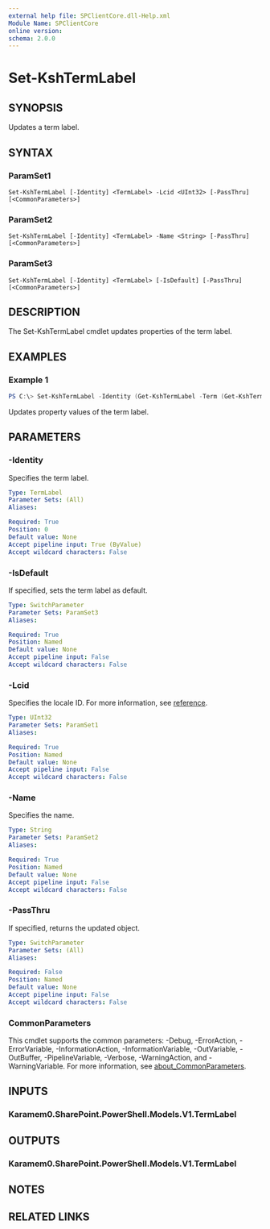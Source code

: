 ```yaml
---
external help file: SPClientCore.dll-Help.xml
Module Name: SPClientCore
online version:
schema: 2.0.0
---
```


# Set-KshTermLabel

## SYNOPSIS
Updates a term label.

## SYNTAX

### ParamSet1
```
Set-KshTermLabel [-Identity] <TermLabel> -Lcid <UInt32> [-PassThru] [<CommonParameters>]
```

### ParamSet2
```
Set-KshTermLabel [-Identity] <TermLabel> -Name <String> [-PassThru] [<CommonParameters>]
```

### ParamSet3
```
Set-KshTermLabel [-Identity] <TermLabel> [-IsDefault] [-PassThru] [<CommonParameters>]
```

## DESCRIPTION
The Set-KshTermLabel cmdlet updates properties of the term label.

## EXAMPLES

### Example 1
```powershell
PS C:\> Set-KshTermLabel -Identity (Get-KshTermLabel -Term (Get-KshTerm -TermSet (Get-KshTermSet -TermGroup (Get-KshTermGroup -TermGroupName 'Company') -TermSetName 'Department') -TermName 'Human Resources') -LabelName 'HR') -Lcid 1041
```

Updates property values of the term label.

## PARAMETERS

### -Identity
Specifies the term label.

```yaml
Type: TermLabel
Parameter Sets: (All)
Aliases:

Required: True
Position: 0
Default value: None
Accept pipeline input: True (ByValue)
Accept wildcard characters: False
```

### -IsDefault
If specified, sets the term label as default.

```yaml
Type: SwitchParameter
Parameter Sets: ParamSet3
Aliases:

Required: True
Position: Named
Default value: None
Accept pipeline input: False
Accept wildcard characters: False
```

### -Lcid
Specifies the locale ID.
For more information, see [reference](https://docs.microsoft.com/ja-jp/openspecs/windows_protocols/ms-lcid/70feba9f-294e-491e-b6eb-56532684c37f).

```yaml
Type: UInt32
Parameter Sets: ParamSet1
Aliases:

Required: True
Position: Named
Default value: None
Accept pipeline input: False
Accept wildcard characters: False
```

### -Name
Specifies the name.

```yaml
Type: String
Parameter Sets: ParamSet2
Aliases:

Required: True
Position: Named
Default value: None
Accept pipeline input: False
Accept wildcard characters: False
```

### -PassThru
If specified, returns the updated object.

```yaml
Type: SwitchParameter
Parameter Sets: (All)
Aliases:

Required: False
Position: Named
Default value: None
Accept pipeline input: False
Accept wildcard characters: False
```

### CommonParameters
This cmdlet supports the common parameters: -Debug, -ErrorAction, -ErrorVariable, -InformationAction, -InformationVariable, -OutVariable, -OutBuffer, -PipelineVariable, -Verbose, -WarningAction, and -WarningVariable. For more information, see [about_CommonParameters](http://go.microsoft.com/fwlink/?LinkID=113216).

## INPUTS

### Karamem0.SharePoint.PowerShell.Models.V1.TermLabel

## OUTPUTS

### Karamem0.SharePoint.PowerShell.Models.V1.TermLabel

## NOTES

## RELATED LINKS
